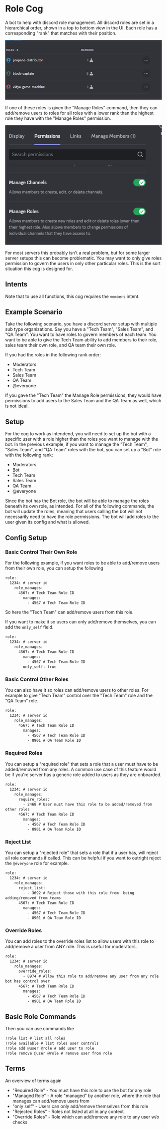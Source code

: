 # Role Cog

A bot to help with discord role management. All discord roles are set in a hierarchical order, shown in a top to bottom view in the UI. Each role has a corresponding "rank" that matches with their position.

![](./images/role_order.png)


If one of these roles is given the "Manage Roles" command, then they can add/remove users to roles for all roles with a lower rank than the highest role they have with the "Manage Roles" permission.

![](./images/manage_roles.png)

For most servers this probably isn't a real problem, but for some larger server setups this can become problematic. You may want to only give roles permission to govern the users in only other particular roles. This is the sort situation this cog is designed for.

## Intents

Note that to use all functions, this cog requires the `members` intent.

## Example Scenario

Take the following scenario, you have a discord server setup with multiple sub type organizations. Say you have a "Tech Team", "Sales Team", and "QA Team". You want to have roles to govern members of each team. You want to be able to give the Tech Team ability to add members to their role, sales team their own role, and QA team their own role.

If you had the roles in the following rank order:
- Moderators
- Tech Team
- Sales Team
- QA Team
- @everyone

If you gave the "Tech Team" the Manage Role permissions, they would have permissions to add users to the Sales Team and the QA Team as well, which is not ideal.


## Setup

For the cog to work as intendend, you will need to set up the bot with a specific user with a role higher than the roles you want to manage with the bot. In the previous example, if you want to manage the "Tech Team", "Sales Team", and "QA Team" roles with the bot, you can set up a "Bot" role with the following rank:

- Moderators
- Bot
- Tech Team
- Sales Team
- QA Team
- @everyone

Since the bot has the Bot role, the bot will be able to manage the roles beneath its own role, as intended. For all of the following commands, the bot will update the roles, meaning that users calling the bot will not necessarily need to have the role permissions. The bot will add roles to the user given its config and what is allowed.


## Config Setup

### Basic Control Their Own Role

For the following example, if you want roles to be able to add/remove users from their own role, you can setup the following


```
role:
  1234: # server id
    role_manages:
      4567: # Tech Team Role ID
        manages:
          - 4567 # Tech Team Role ID
```

So here the "Tech Team" can add/remove users from this role.

If you want to make it so users can only add/remove themselves, you can add the `only_self` field.


```
role:
  1234: # server id
    role_manages:
      4567: # Tech Team Role ID
        manages:
          - 4567 # Tech Team Role ID
        only_self: true
```

### Basic Control Other Roles

You can also have it so roles can add/remove users to other roles. For example to give "Tech Team" control over the "Tech Team" role and the "QA Team" role.

```
role:
  1234: # server id
    role_manages:
      4567: # Tech Team Role ID
        manages:
          - 4567 # Tech Team Role ID
          - 8901 # QA Team Role ID
```


### Required Roles

You can setup a "required role" that sets a role that a user must have to be added/removed from any roles. A common use case of this feature would be if you're server has a generic role added to users as they are onboarded.


```
role:
  1234: # server id
    role_manages:
      require_roles:
        - 2468 # User must have this role to be added/removed from other roles
      4567: # Tech Team Role ID
        manages:
          - 4567 # Tech Team Role ID
          - 8901 # QA Team Role ID
```

### Reject List

You can setup a "rejected role" that sets a role that if a user has, will reject all role commands if called. This can be helpful if you want to outright reject the `@everyone` role for example.


```
role:
  1234: # server id
    role_manages:
      reject_list:
        - - 3692 # Reject those with this role from  being adding/removed from teams 
      4567: # Tech Team Role ID
        manages:
          - 4567 # Tech Team Role ID
          - 8901 # QA Team Role ID
```

### Override Roles

You can add roles to the override roles list to allow users with this role to add/remove a user from ANY role. This is useful for moderators.

```
role:
  1234: # server id
    role_manages:
      override_roles:
        - 8974 # Allow this role to add/remove any user from any role bot has control over
      4567: # Tech Team Role ID
        manages:
          - 4567 # Tech Team Role ID
          - 8901 # QA Team Role ID
```

## Basic Role Commands

Then you can use commands like
```
!role list # list all roles
!role available # list roles user controls
!role add @user @role # add user to role
!role remove @user @role # remove user from role
```

## Terms

An overview of terms again

- "Required Role" - You must have this role to use the bot for any role
- "Managed Role" - A role "managed" by another role, where the role that manages can add/remove users from
- "only self" - Users can only add/remove themselves from this role
- "Rejected Roles" - Roles not listed at all in any context
- "Override Roles" - Role which can add/remove any role to any user w/o checks